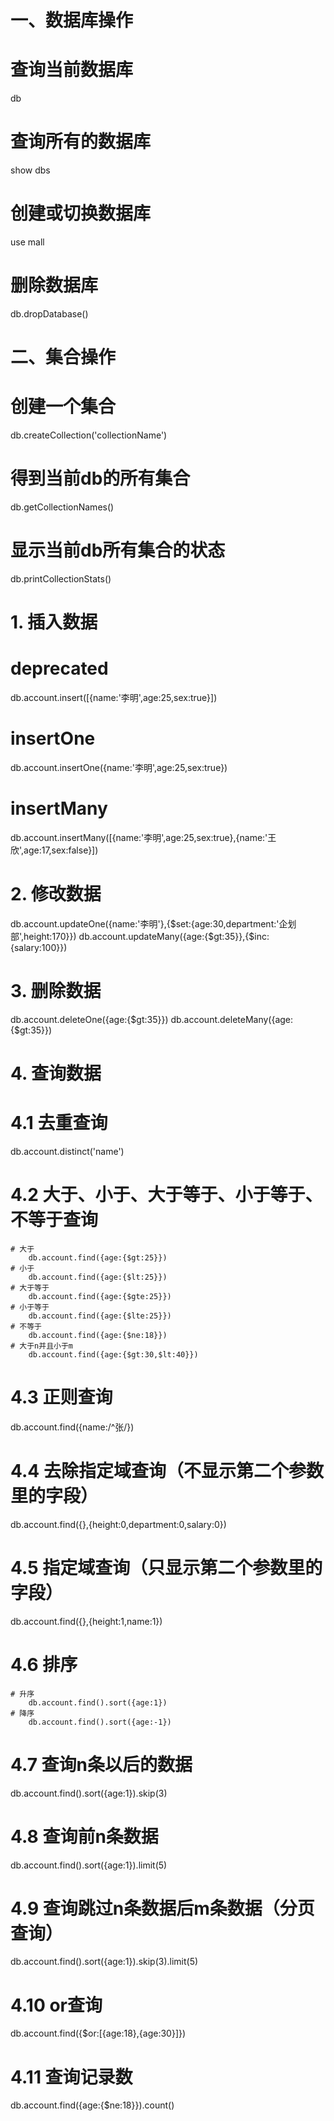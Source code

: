 # 一、数据库操作
# 查询当前数据库
db
# 查询所有的数据库
show dbs
# 创建或切换数据库
use mall
# 删除数据库
db.dropDatabase()

# 二、集合操作
# 创建一个集合
db.createCollection('collectionName')
# 得到当前db的所有集合
db.getCollectionNames()
# 显示当前db所有集合的状态
db.printCollectionStats()

# 1. 插入数据
# deprecated
db.account.insert([{name:'李明',age:25,sex:true}])
# insertOne
db.account.insertOne({name:'李明',age:25,sex:true})
# insertMany
db.account.insertMany([{name:'李明',age:25,sex:true},{name:'王欣',age:17,sex:false}])

# 2. 修改数据
db.account.updateOne({name:'李明'},{$set:{age:30,department:'企划部',height:170}})
db.account.updateMany({age:{$gt:35}},{$inc:{salary:100}})

# 3. 删除数据
db.account.deleteOne({age:{$gt:35}})
db.account.deleteMany({age:{$gt:35}})

# 4. 查询数据
# 4.1 去重查询
db.account.distinct('name')
# 4.2 大于、小于、大于等于、小于等于、不等于查询
    # 大于
        db.account.find({age:{$gt:25}})
    # 小于
        db.account.find({age:{$lt:25}})
    # 大于等于
        db.account.find({age:{$gte:25}})
    # 小于等于
        db.account.find({age:{$lte:25}})
    # 不等于
        db.account.find({age:{$ne:18}})
    # 大于n并且小于m
        db.account.find({age:{$gt:30,$lt:40}})
# 4.3 正则查询
db.account.find({name:/^张/})
# 4.4 去除指定域查询（不显示第二个参数里的字段）
db.account.find({},{height:0,department:0,salary:0})
# 4.5 指定域查询（只显示第二个参数里的字段）
db.account.find({},{height:1,name:1})
# 4.6 排序
    # 升序
        db.account.find().sort({age:1})
    # 降序
        db.account.find().sort({age:-1})
# 4.7 查询n条以后的数据
db.account.find().sort({age:1}).skip(3)
# 4.8 查询前n条数据
db.account.find().sort({age:1}).limit(5)
# 4.9 查询跳过n条数据后m条数据（分页查询）
db.account.find().sort({age:1}).skip(3).limit(5)
# 4.10 or查询
db.account.find({$or:[{age:18},{age:30}]})
# 4.11 查询记录数
db.account.find({age:{$ne:18}}).count()

